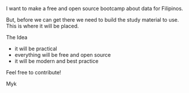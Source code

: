 I want to make a free and open source bootcamp about data for Filipinos.

But, before we can get there we need to build the study material to use. This is where it will be placed.

The Idea
* it will be practical
* everything will be free and open source
* it will be modern and best practice

 Feel free to contribute!

 Myk
